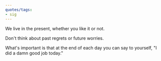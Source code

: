 ```yaml
---
quotes/tags:
- sig
---
```




We live in the present, whether you like it or not. 

Don't think about past regrets or future worries. 

What's important is that at the end of each day you can say to yourself, "I did a damn good job today."